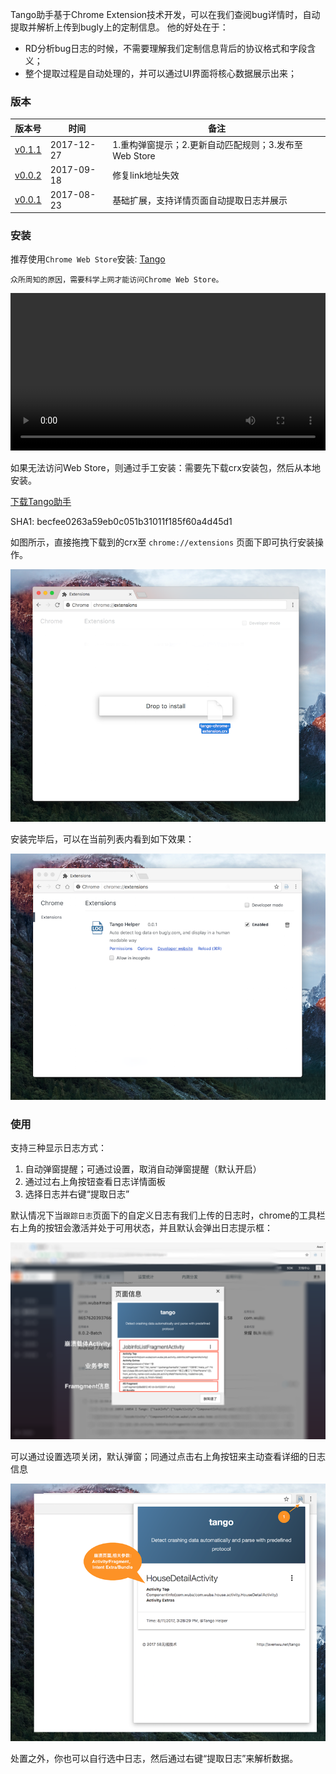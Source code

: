 Tango助手基于Chrome Extension技术开发，可以在我们查阅bug详情时，自动提取并解析上传到bugly上的定制信息。
他的好处在于：

- RD分析bug日志的时候，不需要理解我们定制信息背后的协议格式和字段含义；
- 整个提取过程是自动处理的，并可以通过UI界面将核心数据展示出来；

### 版本

版本号 | 时间 | 备注
------------ | ------------- | ------------
[v0.1.1](data/tango_v0.1.1.crx) | 2017-12-27  | 1.重构弹窗提示；2.更新自动匹配规则；3.发布至Web Store  
[v0.0.2](data/tango_v0.0.2.crx) | 2017-09-18  | 修复link地址失效  
[v0.0.1](data/tango_v0.0.1.crx) | 2017-08-23  | 基础扩展，支持详情页面自动提取日志并展示

### 安装

推荐使用`Chrome Web Store`安装:
[Tango](https://chrome.google.com/webstore/detail/tango%E5%8A%A9%E6%89%8B/ajbggbknkpkoehfmnjjebeonbjedlgmm?utm_source=chrome-ntp-icon)

```
众所周知的原因，需要科学上网才能访问Chrome Web Store。
```

<video autoplay="autoplay" width="100%" height="auto" loop="loop" controls="">
<source src="http://7u2jir.com1.z0.glb.clouddn.com/img/tango-helper介绍视频.mov" type="video/mp4">
您的浏览器不支持 video 标签。
</video>

如果无法访问Web Store，则通过手工安装：需要先下载crx安装包，然后从本地安装。

[下载Tango助手](data/tango_v0.1.1.crx)

>
SHA1: becfee0263a59eb0c051b31011f185f60a4d45d1

如图所示，直接拖拽下载到的crx至 `chrome://extensions` 页面下即可执行安装操作。

![install-extension](assets/images/install-extension.png)

安装完毕后，可以在当前列表内看到如下效果：

![installed-extension](assets/images/installed-extension.png)

### 使用

支持三种显示日志方式：

1. 自动弹窗提醒；可通过设置，取消自动弹窗提醒（默认开启）
2. 通过过右上角按钮查看日志详情面板
3. 选择日志并右键“提取日志”

默认情况下当`跟踪日志`页面下的自定义日志有我们上传的日志时，chrome的工具栏右上角的按钮会激活并处于可用状态，并且默认会弹出日志提示框：

![popup log detail](assets/images/tango-screenshot.png)

可以通过设置选项关闭，默认弹窗；同通过点击右上角按钮来主动查看详细的日志信息

![popup log detail](assets/images/popup-log-detail.png)

处置之外，你也可以自行选中日志，然后通过右键“提取日志”来解析数据。